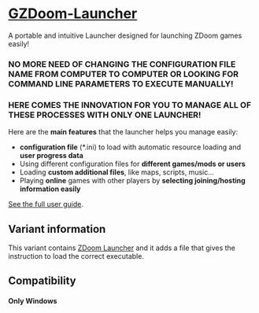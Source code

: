 # [GZDoom-Launcher]([url](https://github.com/G-Polyverse-Jack/ZDoom-Launcher/releases/tag/GZDoom_Launcher))
A portable and intuitive Launcher designed for launching ZDoom games easily!

### NO MORE NEED OF CHANGING THE CONFIGURATION FILE NAME FROM COMPUTER TO COMPUTER OR LOOKING FOR COMMAND LINE PARAMETERS TO EXECUTE MANUALLY! 
### HERE COMES THE INNOVATION FOR YOU TO MANAGE ALL OF THESE PROCESSES WITH ONLY ONE LAUNCHER!
Here are the **main features** that the launcher helps you manage easily:
- **configuration file** (*.ini) to load with automatic resource loading and **user progress data**
- Using different configuration files for **different games/mods or users**
- Loading **custom additional files**, like maps, scripts, music...
- Playing **online** games with other players by **selecting joining/hosting information easily**

[See the full user guide](https://github.com/G-Polyverse-Jack/ZDoom-Launcher/blob/main/FULL_USER_GUIDE.md).

## Variant information
This variant contains [ZDoom Launcher](https://github.com/G-Polyverse-Jack/ZDoom-Launcher/releases/tag/ZDoom_Launcher) and it adds a file that gives the instruction to load the correct executable.

## Compatibility
#### Only **Windows**
